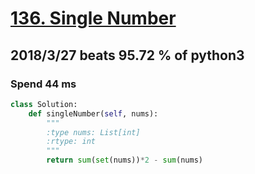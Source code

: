 # [136. Single Number](https://leetcode.com/problems/single-number/description/)

## 2018/3/27 beats 95.72 % of python3
### Spend 44 ms
```python
class Solution:
    def singleNumber(self, nums):
        """
        :type nums: List[int]
        :rtype: int
        """
        return sum(set(nums))*2 - sum(nums)
```
